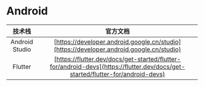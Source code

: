 # Android

|     技术栈     |                                                            官方文档                                                            |
| :------------: | :----------------------------------------------------------------------------------------------------------------------------: |
| Android Studio |                    [https://developer.android.google.cn/studio](https://developer.android.google.cn/studio)                    |
|    Flutter     | [https://flutter.dev/docs/get-started/flutter-for/android-devs](https://flutter.dev/docs/get-started/flutter-for/android-devs) |
